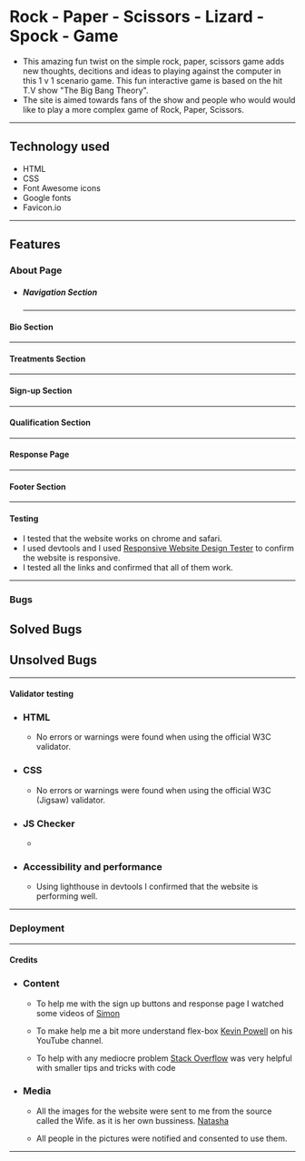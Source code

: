 # Rock - Paper - Scissors - Lizard - Spock - Game

- This amazing fun twist on the simple rock, paper, scissors game adds new thoughts, decitions and ideas to playing
  against the computer in this 1 v 1 scenario game. This fun interactive game is based on the hit T.V show "The Big Bang Theory".
- The site is aimed towards fans of the show and people who would would like to play a more complex game of Rock, Paper, Scissors. 

---


## Technology used

- HTML
- CSS
- Font Awesome icons
- Google fonts
- Favicon.io

---

## Features

### About Page

- ##### Navigation Section

  ---
  
#### Bio Section


---

#### Treatments Section

---

#### Sign-up Section

---

#### Qualification Section


---

#### Response Page


---

#### Footer Section

---

#### Testing

- I tested that the website works on chrome and safari.
- I used devtools and I used [Responsive Website Design Tester](https://responsivedesignchecker.com/) to confirm the website is responsive.
- I tested all the links and confirmed that all of them work.

---

### Bugs

## Solved Bugs

  
## Unsolved Bugs


---

#### Validator testing

- ### HTML

  - No errors or warnings were found when using the official W3C validator.

- ### CSS
  
  - No errors or warnings were found when using the official W3C (Jigsaw) validator.

- ### JS Checker
  
  - 

- ### Accessibility and performance

  - Using lighthouse in devtools I confirmed that the website is performing well.
    

---

### Deployment


---

#### Credits

- ### Content

  - To help me with the sign up buttons and response page I watched some videos of [Simon](https://www.youtube.com/@SuperSimpleDev/featured)
  
  - To make help me a bit more understand flex-box [Kevin Powell](https://www.youtube.com/@KevinPowell) on his YouTube channel.
  
  - To help with any mediocre problem [Stack Overflow](https://stackoverflow.com/questions) was very helpful with smaller tips and tricks with code

- ### Media

  - All the images for the website were sent to me from the source called the Wife. as it is her own bussiness. [Natasha](https://www.facebook.com/thebeautycabinbynatashajaye)
  
  - All people in the pictures were notified and consented to use them.

---
